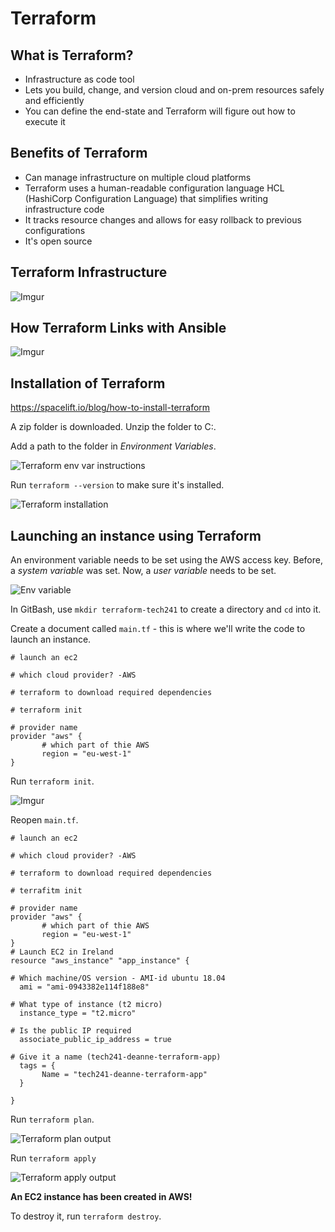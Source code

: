 # Terraform

## What is Terraform?
- Infrastructure as code tool
- Lets you build, change, and version cloud and on-prem resources safely and efficiently
- You can define the end-state and Terraform will figure out how to execute it

## Benefits of Terraform
- Can manage infrastructure on multiple cloud platforms
- Terraform uses a human-readable configuration language HCL (HashiCorp Configuration Language) that simplifies writing infrastructure code
- It tracks resource changes and allows for easy rollback to previous configurations
- It's open source

## Terraform Infrastructure
![Imgur](https://i.imgur.com/HqIYF5W.png)
## How Terraform Links with Ansible
![Imgur](https://i.imgur.com/6JT0ftW.png)
## Installation of Terraform
<https://spacelift.io/blog/how-to-install-terraform>

A zip folder is downloaded. Unzip the folder to C:.

Add a path to the folder in *Environment Variables*.

![Terraform env var instructions](https://i.imgur.com/GzUosBm.png)

Run `terraform --version` to make sure it's installed.

![Terraform installation](https://i.imgur.com/XIezyhx.png)

## Launching an instance using Terraform

An environment variable needs to be set using the AWS access key. Before, a *system variable* was set. Now, a *user variable* needs to be set.

![Env variable](https://i.imgur.com/jeybPMF.png)

In GitBash, use `mkdir terraform-tech241` to create a directory and `cd` into it.

Create a document called `main.tf` - this is where we'll write the code to launch an instance.

```
# launch an ec2

# which cloud provider? -AWS

# terraform to download required dependencies

# terraform init

# provider name
provider "aws" {
       # which part of thie AWS
       region = "eu-west-1"
}
```
Run `terraform init`.

![Imgur](https://i.imgur.com/avBPboB.png)

Reopen `main.tf`.

```
# launch an ec2

# which cloud provider? -AWS

# terraform to download required dependencies

# terrafitm init

# provider name
provider "aws" {
       # which part of thie AWS
       region = "eu-west-1"
}
# Launch EC2 in Ireland
resource "aws_instance" "app_instance" {

# Which machine/OS version - AMI-id ubuntu 18.04
  ami = "ami-0943382e114f188e8"

# What type of instance (t2 micro)
  instance_type = "t2.micro"

# Is the public IP required
  associate_public_ip_address = true

# Give it a name (tech241-deanne-terraform-app)
  tags = {
       Name = "tech241-deanne-terraform-app"
  }

}
```
Run `terraform plan`.

![Terraform plan output](https://i.imgur.com/sxXgbDv.png)

Run `terraform apply`

![Terraform apply output](https://i.imgur.com/yuGVVGp.png)

**An EC2 instance has been created in AWS!**

To destroy it, run `terraform destroy`.